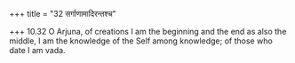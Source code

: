 +++
title = "32 सर्गाणामादिरन्तश्च"

+++
10.32 O Arjuna, of creations I am the beginning and the end as also the
middle, I am the knowledge of the Self among knowledge; of those who
date I am vada.
